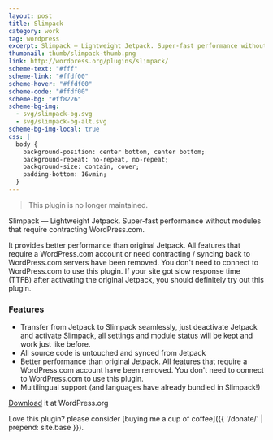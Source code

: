 ```yaml
---
layout: post
title: Slimpack
category: work
tag: wordpress
excerpt: Slimpack — Lightweight Jetpack. Super-fast performance without modules that require contracting WordPress.com.
thumbnail: thumb/slimpack-thumb.png
link: http://wordpress.org/plugins/slimpack/
scheme-text: "#fff"
scheme-link: "#ffdf00"
scheme-hover: "#ffdf00"
scheme-code: "#ffdf00"
scheme-bg: "#ff8226"
scheme-bg-img:
  - svg/slimpack-bg.svg
  - svg/slimpack-bg-alt.svg
scheme-bg-img-local: true
css: |
  body {
    background-position: center bottom, center bottom;
    background-repeat: no-repeat, no-repeat;
    background-size: contain, cover;
    padding-bottom: 16vmin;
  }
---
```


> This plugin is no longer maintained.

Slimpack — Lightweight Jetpack. Super-fast performance without modules that require contracting WordPress.com.

It provides better performance than original Jetpack. All features that require a WordPress.com account or need contracting / syncing back to WordPress.com servers have been removed. You don't need to connect to WordPress.com to use this plugin. If your site got slow response time (TTFB) after activating the original Jetpack, you should definitely try out this plugin.

### Features

- Transfer from Jetpack to Slimpack seamlessly, just deactivate Jetpack and activate Slimpack, all settings and module status will be kept and work just like before.
- All source code is untouched and synced from Jetpack
- Better performance than original Jetpack. All features that require a WordPress.com account have been removed. You don't need to connect to WordPress.com to use this plugin.
- Multilingual support (and languages have already bundled in Slimpack!)

<p class="download"><a href="http://wordpress.org/plugins/slimpack/">Download</a> it at WordPress.org</p>

Love this plugin? please consider [buying me a cup of coffee]({{ '/donate/' | prepend: site.base }}).
